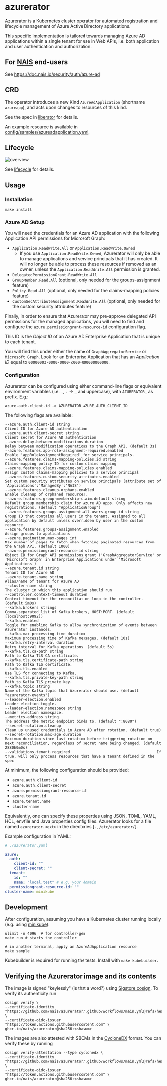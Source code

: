 # azurerator

Azurerator is a Kubernetes cluster operator for automated registration and lifecycle management of Azure Active
Directory applications.

This specific implementation is tailored towards managing Azure AD applications within a single tenant for use in Web
APIs, i.e. both application and user authentication and authorization.

## For [NAIS](https://nais.io) end-users

See <https://doc.nais.io/security/auth/azure-ad>

## CRD

The operator introduces a new Kind `AzureAdApplication` (shortname `azureapp`), and acts upon changes to resources of
this kind.

See the spec
in [liberator](https://github.com/nais/liberator/blob/main/config/crd/bases/nais.io_azureadapplications.yaml) for
details.

An example resource is available in [config/samples/azureadapplication.yaml](./config/samples/azureadapplication.yaml).

## Lifecycle

![overview][overview]

See [lifecycle](./docs/lifecycle.md) for details.

[overview]: ./docs/sequence.svg "Sequence diagram"

## Usage

### Installation

```shell script
make install
```

### Azure AD Setup

You will need the credentials for an Azure AD application with the following Application API permissions for Microsoft Graph:

- `Application.ReadWrite.All` or `Application.ReadWrite.Owned`
  - If you use `Application.ReadWrite.Owned`, Azurerator will only be able to manage applications and service principals that it has created.
    It will no longer be able to process these resources if removed as an owner, unless the `Application.ReadWrite.All` permission is granted.
- `DelegatedPermissionGrant.ReadWrite.All`
- `GroupMember.Read.All` (optional, only needed for the groups-assignment feature)
- `Policy.Read.All` (optional, only needed for the claims-mapping policies feature)
- `CustomSecAttributeAssignment.ReadWrite.All` (optional, only needed for the custom security attributes feature)

Finally, in order to ensure that Azurerator may pre-approve delegated API permissions for the managed applications,
you will need to find and configure the `azure.permissiongrant-resource-id` configuration flag.

This ID is the _Object ID_ of an Azure AD Enterprise Application that is unique to each tenant. 

You will find this under either the name of `GraphAggregatorService` or `Microsoft Graph`.
Look for an Enterprise Application that has an _Application ID_ equal to `00000003-0000-0000-c000-000000000000`.

### Configuration

Azurerator can be configured using either command-line flags or equivalent environment variables (i.e. `-`, `.` -> `_`
and uppercase), with `AZURERATOR_` as prefix. E.g.:

```text
azure.auth.client-id -> AZURERATOR_AZURE_AUTH_CLIENT_ID
```

The following flags are available:

```shell
--azure.auth.client-id string                                       Client ID for Azure AD authentication
--azure.auth.client-secret string                                   Client secret for Azure AD authentication
--azure.delay.between-modifications duration                        Delay between modification operations to the Graph API. (default 3s)
--azure.features.app-role-assignment-required.enabled               Enable 'appRoleAssignmentRequired' for service principals.
--azure.features.claims-mapping-policies.id string                  Claims-mapping policy ID for custom claims mapping
--azure.features.claims-mapping-policies.enabled                    Assign custom claims-mapping policies to a service principal
--azure.features.custom-security-attributes.enabled                 Set custom security attributes on service principals (attribute set of 'Applications':'ManagedBy':'NAIS')  
--azure.features.cleanup-orphans.enabled                            Enable cleanup of orphaned resources.
--azure.features.group-membership-claim.default string              Default group membership claim for Azure AD apps. Only affects new registrations. (default "ApplicationGroup")
--azure.features.groups-assignment.all-users-group-id string        Group ID that contains all users in the tenant. Assigned to all application by default unless overridden by user in the custom resource.
--azure.features.groups-assignment.enabled                          Assign groups to applications
--azure.pagination.max-pages int                                    Max number of pages to fetch when fetching paginated resources from the Graph API. (default 1000)
--azure.permissiongrant-resource-id string                          Object ID for Graph API permissions grant ('GraphAggregatorService' or 'Microsoft Graph' in Enterprise Applications under 'Microsoft Applications')
--azure.tenant.id string                                            Tenant ID for Azure AD
--azure.tenant.name string                                          Alias/name of tenant for Azure AD
--cluster-name string                                               The cluster in which this application should run
--controller.context-timeout duration                               Context timeout for the reconciliation loop in the controller. (default 5m0s)
--kafka.brokers strings                                             Comma-separated list of Kafka brokers, HOST:PORT. (default [localhost:9092])
--kafka.enabled                                                     Toggle for enabling Kafka to allow synchronization of events between Azurerator instances.
--kafka.max-processing-time duration                                Maximum processing time of Kafka messages. (default 10s)
--kafka.retry-interval duration                                     Retry interval for Kafka operations. (default 5s)
--kafka.tls.ca-path string                                          Path to Kafka TLS CA certificate.
--kafka.tls.certificate-path string                                 Path to Kafka TLS certificate.
--kafka.tls.enabled                                                 Use TLS for connecting to Kafka.
--kafka.tls.private-key-path string                                 Path to Kafka TLS private key.
--kafka.topic string                                                Name of the Kafka topic that Azurerator should use. (default "azurerator-events")
--leader-election.enabled                                           Leader election toggle.
--leader-election.namespace string                                  Leader election namespace.
--metrics-address string                                            The address the metric endpoint binds to. (default ":8080")
--secret-rotation.cleanup                                           Clean up unused credentials in Azure AD after rotation. (default true)
--secret-rotation.max-age duration                                  Maximum duration since last rotation before triggering rotation on next reconciliation, regardless of secret name being changed. (default 2880h0m0s)
--validations.tenant.required                                       If true, will only process resources that have a tenant defined in the spec
```

At minimum, the following configuration should be provided:

- `azure.auth.client-id`
- `azure.auth.client-secret`
- `azure.permissiongrant-resource-id`
- `azure.tenant.id`
- `azure.tenant.name`
- `cluster-name`

Equivalently, one can specify these properties using JSON, TOML, YAML, HCL, envfile and Java properties config files.
Azurerator looks for a file named `azurerator.<ext>` in the directories [`.`, `/etc/azurerator/`].

Example configuration in YAML:

```yaml
# ./azurerator.yaml

azure:
  auth:
    client-id: ""
    client-secret: ""
  tenant:
    id: ""
    name: "local.test" # e.g. your domain
  permissiongrant-resource-id: ""
cluster-name: minikube
```

## Development

After configuration, assuming you have a Kubernetes cluster running locally (e.g.
using [minikube](https://github.com/kubernetes/minikube)):

```shell script
ulimit -n 4096  # for controller-gen
make run # starts the controller

# in another terminal, apply an AzureAdApplication resource
make sample
```

Kubebuilder is required for running the tests. Install with `make kubebuilder`.

## Verifying the Azurerator image and its contents

The image is signed "keylessly" (is that a word?) using [Sigstore cosign](https://github.com/sigstore/cosign).
To verify its authenticity run
```
cosign verify \
--certificate-identity "https://github.com/nais/azurerator/.github/workflows/main.yml@refs/heads/master" \
--certificate-oidc-issuer "https://token.actions.githubusercontent.com" \
ghcr.io/nais/azurerator@sha256:<shasum>
```

The images are also attested with SBOMs in the [CycloneDX](https://cyclonedx.org/) format.
You can verify these by running
```
cosign verify-attestation --type cyclonedx \
--certificate-identity "https://github.com/nais/azurerator/.github/workflows/main.yml@refs/heads/master" \
--certificate-oidc-issuer "https://token.actions.githubusercontent.com" \
ghcr.io/nais/azurerator@sha256:<shasum>
```
